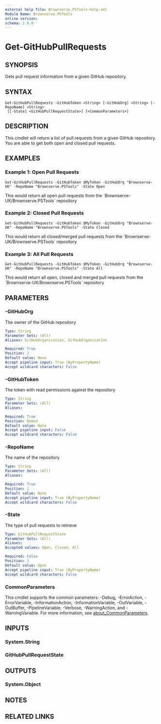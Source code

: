 ```yaml
---
external help file: Brownserve.PSTools-help.xml
Module Name: Brownserve.PSTools
online version:
schema: 2.0.0
---
```


# Get-GitHubPullRequests

## SYNOPSIS
Gets pull request information from a given GitHub repository.

## SYNTAX

```
Get-GitHubPullRequests -GitHubToken <String> [-GitHubOrg] <String> [-RepoName] <String>
 [[-State] <GitHubPullRequestState>] [<CommonParameters>]
```

## DESCRIPTION
This cmdlet will return a list of pull requests from a given GitHub repository.
You are able to get both open and closed pull requests.

## EXAMPLES

### Example 1: Open Pull Requests
```
Get-GitHubPullRequests -GitHubToken $MyToken -GitHubOrg "Brownserve-UK" -RepoName "Brownserve.PSTools" -State Open
```

This would return all open pull requests from the \`Brownserve-UK/Brownserve.PSTools\` repository

### Example 2: Closed Pull Requests
```
Get-GitHubPullRequests -GitHubToken $MyToken -GitHubOrg "Brownserve-UK" -RepoName "Brownserve.PSTools" -State Closed
```

This would return all closed/merged pull requests from the \`Brownserve-UK/Brownserve.PSTools\` repository

### Example 3: All Pull Requests
```
Get-GitHubPullRequests -GitHubToken $MyToken -GitHubOrg "Brownserve-UK" -RepoName "Brownserve.PSTools" -State All
```

This would return all open, closed and merged pull requests from the \`Brownserve-UK/Brownserve.PSTools\` repository

## PARAMETERS

### -GitHubOrg
The owner of the GitHub repository

```yaml
Type: String
Parameter Sets: (All)
Aliases: GitHubOrganisation, GitHubOrganization

Required: True
Position: 2
Default value: None
Accept pipeline input: True (ByPropertyName)
Accept wildcard characters: False
```

### -GitHubToken
The token with read permissions against the repository

```yaml
Type: String
Parameter Sets: (All)
Aliases:

Required: True
Position: Named
Default value: None
Accept pipeline input: False
Accept wildcard characters: False
```

### -RepoName
The name of the repository

```yaml
Type: String
Parameter Sets: (All)
Aliases:

Required: True
Position: 1
Default value: None
Accept pipeline input: True (ByPropertyName)
Accept wildcard characters: False
```

### -State
The type of pull requests to retrieve

```yaml
Type: GitHubPullRequestState
Parameter Sets: (All)
Aliases:
Accepted values: Open, Closed, All

Required: False
Position: 3
Default value: Open
Accept pipeline input: True (ByPropertyName)
Accept wildcard characters: False
```

### CommonParameters
This cmdlet supports the common parameters: -Debug, -ErrorAction, -ErrorVariable, -InformationAction, -InformationVariable, -OutVariable, -OutBuffer, -PipelineVariable, -Verbose, -WarningAction, and -WarningVariable. For more information, see [about_CommonParameters](http://go.microsoft.com/fwlink/?LinkID=113216).

## INPUTS

### System.String
### GitHubPullRequestState
## OUTPUTS

### System.Object
## NOTES

## RELATED LINKS

